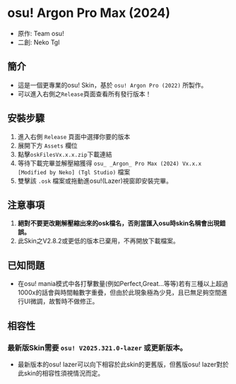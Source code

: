 # osu! Argon Pro Max (2024)
- 原作: Team osu!
- 二創: Neko Tgl
## 簡介
- 這是一個更專業的osu! Skin，基於 `osu! Argon Pro (2022)` 所製作。
- 可以進入右側之`Release`頁面查看所有發行版本！
## 安裝步驟
1. 進入右側 `Release` 頁面中選擇你要的版本
2. 展開下方 `Assets` 欄位
3. 點擊`oskFilesVx.x.x.zip`下載連結
4. 等待下載完畢並解壓縮獲得 `osu_ _Argon_ Pro Max (2024) Vx.x.x [Modified by Neko] (Tgl Studio)` 檔案
5. 雙擊該 `.osk` 檔案或拖動進osu!(Lazer)視窗即安裝完畢。
## 注意事項
1. **絕對不要更改剛解壓縮出來的osk檔名，否則當匯入osu時skin名稱會出現錯誤。**
2. 此Skin之V2.8.2或更低的版本已棄用，不再開放下載檔案。
## 已知問題
- 在osu! mania模式中各打擊數量(例如Perfect,Great...等等)若有三種以上超過1000x的話會與時間軸數字重疊，但由於此現象極為少見，且已無足夠空間進行UI微調，故暫時不做修正。
## 相容性
### **最新版Skin需要 `osu! V2025.321.0-lazer` 或更新版本。**
- 最新版本的osu! lazer可以向下相容於此skin的更舊版，但舊版osu! lazer對於此skin的相容性須視情況而定。
